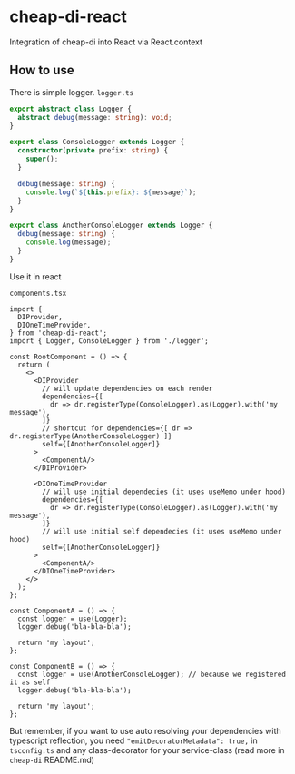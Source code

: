 # cheap-di-react
Integration of cheap-di into React via React.context

## How to use

There is simple logger.
`logger.ts`
```ts
export abstract class Logger {
  abstract debug(message: string): void;
}

export class ConsoleLogger extends Logger {
  constructor(private prefix: string) {
    super();
  }

  debug(message: string) {
    console.log(`${this.prefix}: ${message}`);
  }
}

export class AnotherConsoleLogger extends Logger {
  debug(message: string) {
    console.log(message);
  }
}
```

Use it in react

`components.tsx`
```tsx
import {
  DIProvider,
  DIOneTimeProvider,
} from 'cheap-di-react';
import { Logger, ConsoleLogger } from './logger';

const RootComponent = () => {
  return (
    <>
      <DIProvider
        // will update dependencies on each render
        dependencies={[
          dr => dr.registerType(ConsoleLogger).as(Logger).with('my message'),
        ]}
        // shortcut for dependencies={[ dr => dr.registerType(AnotherConsoleLogger) ]}
        self={[AnotherConsoleLogger]}
      >
        <ComponentA/>
      </DIProvider>

      <DIOneTimeProvider
        // will use initial dependecies (it uses useMemo under hood)
        dependencies={[
          dr => dr.registerType(ConsoleLogger).as(Logger).with('my message'),
        ]}
        // will use initial self dependecies (it uses useMemo under hood)
        self={[AnotherConsoleLogger]}
      >
        <ComponentA/>
      </DIOneTimeProvider>
    </>
  );
};

const ComponentA = () => {
  const logger = use(Logger);
  logger.debug('bla-bla-bla');

  return 'my layout';
};

const ComponentB = () => {
  const logger = use(AnotherConsoleLogger); // because we registered it as self
  logger.debug('bla-bla-bla');

  return 'my layout';
};
```

But remember, if you want to use auto resolving your dependencies with typescript reflection, you need
`"emitDecoratorMetadata": true,` in `tsconfig.ts` and any class-decorator for your service-class (read more in 
`cheap-di` README.md)

